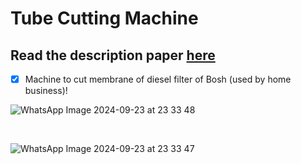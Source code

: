 # Tube Cutting Machine

## Read the description paper [here](https://docs.google.com/document/d/10m6pc_VpxHwMyxJy8iW_yNePBy_38aR3)
- [x] Machine to cut membrane of diesel filter of Bosh (used by home business)!

![WhatsApp Image 2024-09-23 at 23 33 48](https://github.com/user-attachments/assets/1776527a-14cb-42ce-925c-5b0d39717185)

<br>

![WhatsApp Image 2024-09-23 at 23 33 47](https://github.com/user-attachments/assets/59aa72dc-a174-4390-bfef-6ee3defc57dc)
